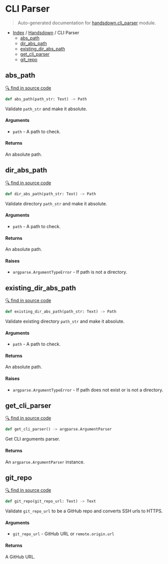 # CLI Parser

> Auto-generated documentation for [handsdown.cli_parser](https://github.com/vemel/handsdown/blob/master/handsdown/cli_parser.py) module.

- [Index](../README.md#modules) / [Handsdown](index.md#handsdown) / CLI Parser
  - [abs_path](#abs_path)
  - [dir_abs_path](#dir_abs_path)
  - [existing_dir_abs_path](#existing_dir_abs_path)
  - [get_cli_parser](#get_cli_parser)
  - [git_repo](#git_repo)

## abs_path

[🔍 find in source code](https://github.com/vemel/handsdown/blob/master/handsdown/cli_parser.py#L39)

```python
def abs_path(path_str: Text) -> Path
```

Validate `path_str` and make it absolute.

#### Arguments

- `path` - A path to check.

#### Returns

An absolute path.

## dir_abs_path

[🔍 find in source code](https://github.com/vemel/handsdown/blob/master/handsdown/cli_parser.py#L53)

```python
def dir_abs_path(path_str: Text) -> Path
```

Validate directory `path_str` and make it absolute.

#### Arguments

- `path` - A path to check.

#### Returns

An absolute path.

#### Raises

- `argparse.ArgumentTypeError` - If path is not a directory.

## existing_dir_abs_path

[🔍 find in source code](https://github.com/vemel/handsdown/blob/master/handsdown/cli_parser.py#L73)

```python
def existing_dir_abs_path(path_str: Text) -> Path
```

Validate existing directory `path_str` and make it absolute.

#### Arguments

- `path` - A path to check.

#### Returns

An absolute path.

#### Raises

- `argparse.ArgumentTypeError` - If path does not exist or is not a directory.

## get_cli_parser

[🔍 find in source code](https://github.com/vemel/handsdown/blob/master/handsdown/cli_parser.py#L95)

```python
def get_cli_parser() -> argparse.ArgumentParser
```

Get CLI arguments parser.

#### Returns

An `argparse.ArgumentParser` instance.

## git_repo

[🔍 find in source code](https://github.com/vemel/handsdown/blob/master/handsdown/cli_parser.py#L12)

```python
def git_repo(git_repo_url: Text) -> Text
```

Validate `git_repo_url` to be a GitHub repo and converts SSH urls to HTTPS.

#### Arguments

- `git_repo_url` - GitHub URL or `remote.origin.url`

#### Returns

A GitHub URL.
